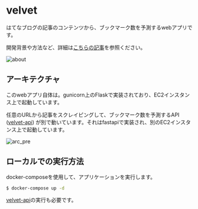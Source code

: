 # velvet

はてなブログの記事のコンテンツから、ブックマーク数を予測するwebアプリです。

開発背景や方法など、詳細は[こちらの記事](https://pompom168.hatenablog.com/entry/2020/01/21/080000)を参照ください。

![about](https://user-images.githubusercontent.com/12094957/72904052-9e9e6180-3d71-11ea-8dff-e32261aa024d.png)

## アーキテクチャ

このwebアプリ自体は。gunicorn上のFlaskで実装されており、EC2インスタンス上で起動しています。

任意のURLから記事をスクレイピングして、ブックマーク数を予測するAPI ([velvet-api](https://github.com/kishimoto-banana/velvet-api)) が別で動いています。それはfastapiで実装され、別のEC2インスタンス上で起動しています。

![arc_pre](https://user-images.githubusercontent.com/12094957/72904345-17052280-3d72-11ea-8841-dda6025c3a29.png)

## ローカルでの実行方法

docker-composeを使用して、アプリケーションを実行します。

```bash
$ docker-compose up -d
```

[velvet-api](https://github.com/kishimoto-banana/velvet-api)の実行も必要です。
